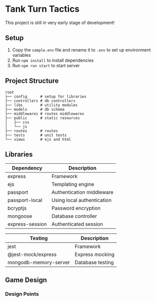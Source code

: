 # Tank Turn Tactics

This project is still in very early stage of development!


## Setup
1. Copy the `sample.env` file and rename it to `.env` to set up environment variables
2. Run `npm install` to install dependencies
3. Run `npm run start` to start server

## Project Structure
```
root
├── config      # setup for libraries
├── controllers # db controllers
├── libs        # utility modules
├── models      # db schema
├── middlewares # routes middlewares
├── public      # static resources
│   ├── css
│   └── js
├── routes      # routes
├── tests       # unit tests
└── views       # ejs and html
```

## Libraries

| Dependency | Description 
|------------|-------------
| express | Framework 
| ejs | Templating engine
| passport | Authentication middleware
| passport-local | Using local authentication
| bcryptjs | Password encryption
| mongoose | Database controller
| express-session | Authenticated session

| Testing | Description
|------------|-------------
| jest | Framework
| @jest-mock/express | Express mocking
| mongodb-memory-server| Database testing


## Game Design

### Design Points

